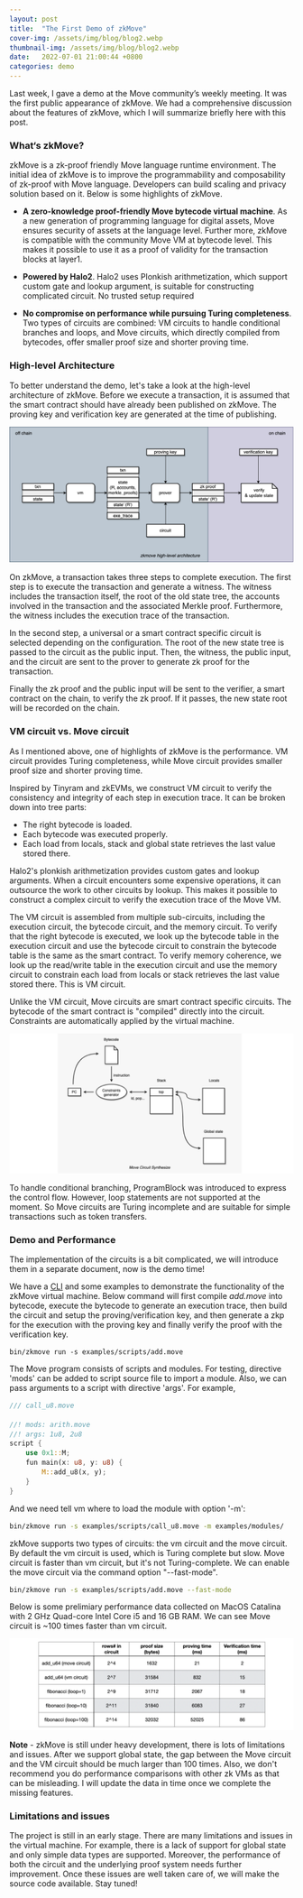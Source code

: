 ```yaml
---
layout: post
title:  "The First Demo of zkMove"
cover-img: /assets/img/blog/blog2.webp
thumbnail-img: /assets/img/blog/blog2.webp
date:   2022-07-01 21:00:44 +0800
categories: demo
---
```


Last week, I gave a demo at the Move community’s weekly meeting. It was the first public appearance of zkMove. We had a comprehensive discussion about the features of zkMove, which I will summarize briefly here with this post.
<!--more-->

### What‘s zkMove?

zkMove is a zk-proof friendly Move language runtime environment. The initial idea of zkMove is to improve the programmability and composability of zk-proof with Move language. Developers can build scaling and privacy solution based on it. Below is some highlights of zkMove.

- **A zero-knowledge proof-friendly Move bytecode virtual machine**. As a new generation of programming language for digital assets, Move ensures security of assets at the language level. Further more, zkMove is compatible with the community Move VM at bytecode level. This makes it possible to use it as a proof of validity for the transaction blocks at layer1.

- **Powered by Halo2**.  Halo2 uses Plonkish arithmetization, which support custom gate and lookup argument, is suitable for constructing complicated circuit. No trusted setup required

- **No compromise on performance while pursuing Turing completeness**. Two types of circuits are combined: VM circuits to handle conditional branches and loops, and Move circuits, which directly compiled from bytecodes, offer smaller proof size and shorter proving time.



### High-level Architecture

To better understand the demo, let's take a look at the high-level architecture of zkMove. Before we execute a transaction, it is assumed that the smart contract should have already been published on zkMove. The proving key and verification key are generated at the time of publishing.



![zkmove-arch](/assets/img/blog/zkmove-arch.png)



On zkMove, a transaction takes three steps to complete execution. The first step is to execute the transaction and generate a witness. The witness includes the transaction itself, the root of the old state tree, the accounts involved in the transaction and the associated Merkle proof. Furthermore, the witness includes the execution trace of the transaction.

In the second step, a universal or a smart contract specific circuit is selected depending on the configuration. The root of the new state tree is passed to the circuit as the public input. Then, the witness, the public input, and the circuit are sent to the prover to generate zk proof for the transaction.

Finally the zk proof and the public input will be sent to the verifier, a smart contract on the chain, to verify the zk proof. If it passes, the new state root will be recorded on the chain.



### VM circuit vs. Move circuit

As I mentioned above, one of highlights of zkMove is the performance. VM circuit provides Turing completeness, while Move circuit provides smaller proof size and shorter proving time.

Inspired by Tinyram and zkEVMs, we construct VM circuit to verify the consistency and integrity of each step in execution trace. It can be broken down into tree parts:

- The right bytecode is loaded.
- Each bytecode was executed properly.
- Each load from locals, stack and global state retrieves the last value stored there.

Halo2's plonkish arithmetization provides custom gates and lookup arguments. When a circuit encounters some expensive operations, it can outsource the work to other circuits by lookup. This makes it possible to construct a complex circuit to verify the execution trace of the Move VM.

The VM circuit is assembled from multiple sub-circuits, including the execution circuit, the bytecode circuit, and the memory circuit. To verify that the right bytecode is executed, we look up the bytecode table in the execution circuit and use the bytecode circuit to constrain the bytecode table is the same as the smart contract. To verify memory coherence, we look up the read/write table in the execution circuit and use the memory circuit to constrain each load from locals or stack retrieves the last value stored there. This is VM circuit.

Unlike the VM circuit, Move circuits are smart contract specific circuits. The bytecode of the smart contract is "compiled" directly into the circuit. Constraints are automatically applied by the virtual machine.



![move-circuit](/assets/img/blog/move-circuit.png)



To handle conditional branching, ProgramBlock was introduced to express the control flow. However, loop statements are not supported at the moment. So Move circuits are Turing incomplete and are suitable for simple transactions such as token transfers.

### Demo and Performance

The implementation of the circuits is a bit complicated, we will introduce them in a separate document, now is the demo time!

We have a [CLI](https://github.com/young-rocks/zkmove/tree/master/demo) and some examples to demonstrate the functionality of the zkMove virtual machine. Below command will first compile *add.move* into bytecode, execute the bytecode to generate an execution trace, then build the circuit and setup the proving/verification key, and then generate a zkp for the execution with the proving key and finally verify the proof with the verification key.

```
bin/zkmove run -s examples/scripts/add.move
```

The Move program consists of scripts and modules. For testing, directive 'mods' can be added to script source file to import a module. Also, we can pass arguments to a script with directive 'args'. For example,

```rust
/// call_u8.move

//! mods: arith.move
//! args: 1u8, 2u8
script {
    use 0x1::M;
    fun main(x: u8, y: u8) {
        M::add_u8(x, y);
    }
}
```
And we need tell vm where to load the module with option '-m':

```bash
bin/zkmove run -s examples/scripts/call_u8.move -m examples/modules/
```

zkMove supports two types of circuits: the vm circuit and the move circuit. By default the vm circuit is used, which is Turing complete but slow. Move circuit is faster than vm circuit, but it's not Turing-complete. We can enable the move circuit via the command option "--fast-mode".

```bash
bin/zkmove run -s examples/scripts/add.move --fast-mode
```

Below is some prelimiary performance data collected on MacOS Catalina with 2 GHz Quad-core Intel Core i5 and 16 GB RAM. We can see Move circuit is ~100 times faster than vm circuit.


![data](/assets/img/blog/data.png)

**Note** - zkMove is still under heavy development, there is lots of limitations and issues. After we support global state, the gap between the Move circuit and the VM circuit should be much larger than 100 times. Also, we don't recommend you do performance comparisons with other zk VMs as that can be misleading. I will update the data in time once we complete the missing features.

### Limitations and issues

The project is still in an early stage. There are many limitations and issues in the virtual machine. For example, there is a lack of support for global state and only simple data types are supported. Moreover, the performance of both the circuit and the underlying proof system needs further improvement. Once these issues are well taken care of, we will make the source code available. Stay tuned!

